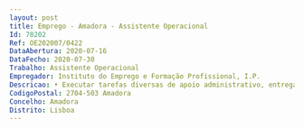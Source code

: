 ```yaml
--- 
layout: post
title: Emprego - Amadora - Assistente Operacional
Id: 78202
Ref: OE202007/0422
DataAbertura: 2020-07-16
DataFecho: 2020-07-30
Trabalho: Assistente Operacional
Empregador: Instituto do Emprego e Formação Profissional, I.P.
Descricao: • Executar tarefas diversas de apoio administrativo, entregar e receber correspondência e outros documentos em locais diversos • Auxiliar os serviços de reprodução e arquivo de documentos www.iefp.ptMod. IEFP 9820 020• Assegurar o contacto entre os serviços • Efetuar a receção e entrega de expediente e encomendas.
CodigoPostal: 2704-503 Amadora
Concelho: Amadora
Distrito: Lisboa
--- 
```


